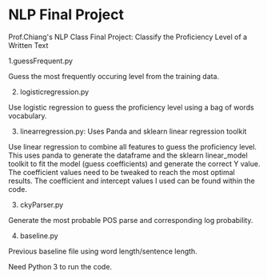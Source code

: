 # NLP Final Project
Prof.Chiang's NLP Class Final Project:
Classify the Proficiency Level of a Written Text

1.guessFrequent.py

Guess the most frequently occuring level from the training data.

2. logisticregression.py

Use logistic regression to guess the proficiency level using a bag of words vocabulary.

3. linearregression.py: Uses Panda and sklearn linear regression toolkit

Use linear regression to combine all features to guess the proficiency level. This uses panda to generate the dataframe and the sklearn linear_model toolkit to fit the model (guess coefficients) and generate the correct Y value. The coefficient values need to be tweaked to reach the most optimal results. The coefficient and intercept values I used can be found within the code.

3. ckyParser.py

Generate the most probable POS parse and corresponding log probability.

4. baseline.py

Previous baseline file using word length/sentence length.

Need Python 3 to run the code.
